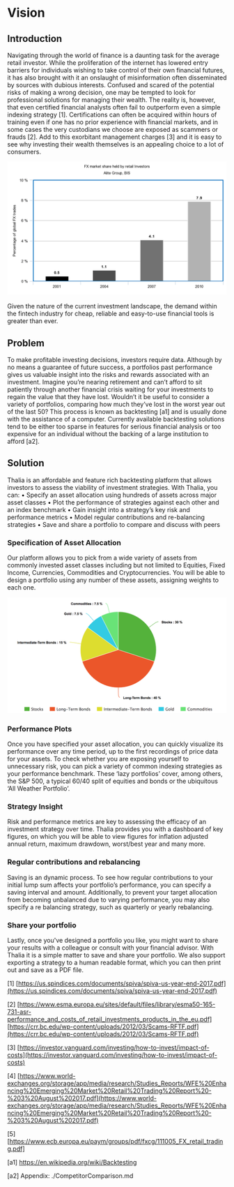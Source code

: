 # Vision

## Introduction
Navigating through the world of finance is a daunting task for the average retail investor. While the proliferation of the internet has lowered entry barriers for individuals wishing to take control of their own financial futures, it has also brought with it an onslaught of misinformation often disseminated by sources with dubious interests. Confused and scared of the potential risks of making a wrong decision, one may be tempted to look for professional solutions for managing their wealth. The reality is, however, that even certified financial analysts often fail to outperform even a simple indexing strategy [1]. Certifications can often be acquired within hours of training even if one has no prior experience with financial markets, and in some cases the very custodians we choose are exposed as scammers or frauds [2]. Add to this exorbitant management charges [3] and it is easy to see why investing their wealth themselves is an appealing choice to a lot of consumers.

![Growth of retail participation in global markets 4](./Growth-of-retail-participation-in-global-markets-4.png)

Given the nature of the current investment landscape, the demand within the fintech industry for cheap, reliable and easy-to-use financial tools is greater than ever.

## Problem

To make profitable investing decisions, investors require data. Although by no means a guarantee of future success, a portfolios past performance gives us valuable insight into the risks and rewards associated with an investment. Imagine you’re nearing retirement and can’t afford to sit patiently through another financial crisis waiting for your investments to regain the value that they have lost. Wouldn’t it be useful to consider a variety of portfolios, comparing how much they’ve lost in the worst year out of the last 50? This process is known as backtesting [a1] and is usually done with the assistance of a computer. Currently available backtesting solutions tend to be either too sparse in features for serious financial analysis or too expensive for an individual without the backing of a large institution to afford [a2].

## Solution

Thalia is an affordable and feature rich backtesting platform that allows investors to assess the viability of investment strategies. With Thalia, you can:
 • Specify an asset allocation using hundreds of assets across major asset classes
 • Plot the performance of strategies against each other and an index benchmark
 • Gain insight into a strategy’s key risk and performance metrics
 • Model regular contributions and re-balancing strategies
 • Save and share a portfolio to compare and discuss with peers

### Specification of Asset Allocation

Our platform allows you to pick from a wide variety of assets from commonly invested asset classes including but not limited to Equities, Fixed Income, Currencies, Commodities and Cryptocurrencies. You will be able to design a portfolio using any number of these assets, assigning weights to each one.

![Asset Class Split of Example Portfolio](./example-asset-allocations.png)

### Performance Plots

Once you have specified your asset allocation, you can quickly visualize its performance over any time period, up to the first recordings of price data for your assets. To check whether you are exposing yourself to unnecessary risk, you can pick a variety of common indexing strategies as your performance benchmark. These ‘lazy portfolios’ cover, among others, the S&P 500, a typical 60/40 split of equities and bonds or the ubiquitous ‘All Weather Portfolio’.

### Strategy Insight

Risk and performance metrics are key to assessing the efficacy of an investment strategy over time. Thalia provides you with a dashboard of key figures, on which you will be able to view figures for inflation adjusted annual return, maximum drawdown, worst/best year and many more.

### Regular contributions and rebalancing

Saving is an dynamic process. To see how regular contributions to your initial lump sum affects your portfolio’s performance, you can specify a saving interval and amount. Additionally, to prevent your target allocation from becoming unbalanced due to varying performance, you may also specify a re balancing strategy, such as quarterly or yearly rebalancing.

### Share your portfolio

Lastly, once you've designed a portfolio you like, you might want to share your results with a colleague or consult with your financial advisor. With Thalia it is a simple matter to save and share your portfolio. We also support exporting a strategy to a human readable format, which you can then print out and save as a PDF file.



[1] [https://us.spindices.com/documents/spiva/spiva-us-year-end-2017.pdf](https://us.spindices.com/documents/spiva/spiva-us-year-end-2017.pdf)

[2]
[https://www.esma.europa.eu/sites/default/files/library/esma50-165-731-asr-performance_and_costs_of_retail_investments_products_in_the_eu.pdf]
[https://crr.bc.edu/wp-content/uploads/2012/03/Scams-RFTF.pdf](https://crr.bc.edu/wp-content/uploads/2012/03/Scams-RFTF.pdf)

[3]
[https://investor.vanguard.com/investing/how-to-invest/impact-of-costs](https://investor.vanguard.com/investing/how-to-invest/impact-of-costs)

[4]
[https://www.world-exchanges.org/storage/app/media/research/Studies_Reports/WFE%20Enhancing%20Emerging%20Market%20Retail%20Trading%20Report%20-%203%20August%202017.pdf](https://www.world-exchanges.org/storage/app/media/research/Studies_Reports/WFE%20Enhancing%20Emerging%20Market%20Retail%20Trading%20Report%20-%203%20August%202017.pdf)

[5]
[https://www.ecb.europa.eu/paym/groups/pdf/fxcg/111005_FX_retail_trading.pdf]

[a1] https://en.wikipedia.org/wiki/Backtesting

[a2] Appendix: ./CompetitorComparison.md
